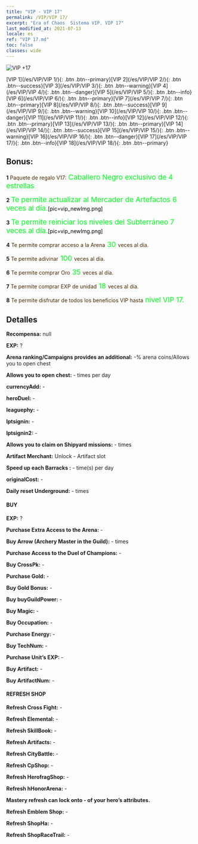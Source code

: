 ```yaml
---
title: "VIP - VIP 17"
permalink: /VIP/VIP 17/
excerpt: "Era of Chaos  Sistema VIP. VIP 17"
last_modified_at: 2021-07-13
locale: es
ref: "VIP 17.md"
toc: false
classes: wide
---
```

 ![VIP +17](/images/x/chatPri_vipLv17.png)

 [VIP 1](/es/VIP/VIP 1/){: .btn .btn--primary}[VIP 2](/es/VIP/VIP 2/){: .btn .btn--success}[VIP 3](/es/VIP/VIP 3/){: .btn .btn--warning}[VIP 4](/es/VIP/VIP 4/){: .btn .btn--danger}[VIP 5](/es/VIP/VIP 5/){: .btn .btn--info}[VIP 6](/es/VIP/VIP 6/){: .btn .btn--primary}[VIP 7](/es/VIP/VIP 7/){: .btn .btn--primary}[VIP 8](/es/VIP/VIP 8/){: .btn .btn--success}[VIP 9](/es/VIP/VIP 9/){: .btn .btn--warning}[VIP 10](/es/VIP/VIP 10/){: .btn .btn--danger}[VIP 11](/es/VIP/VIP 11/){: .btn .btn--info}[VIP 12](/es/VIP/VIP 12/){: .btn .btn--primary}[VIP 13](/es/VIP/VIP 13/){: .btn .btn--primary}[VIP 14](/es/VIP/VIP 14/){: .btn .btn--success}[VIP 15](/es/VIP/VIP 15/){: .btn .btn--warning}[VIP 16](/es/VIP/VIP 16/){: .btn .btn--danger}[VIP 17](/es/VIP/VIP 17/){: .btn .btn--info}[VIP 18](/es/VIP/VIP 18/){: .btn .btn--primary}

## Bonus: 

 **1** <span style="color: black"><span style="color: #462800"> Paquete de regalo V17:</span><span style="color: black"><span style="color: #00FF1E;font-size:19px"> Caballero Negro exclusivo de 4 estrellas</span><span style="color: black">

 **2** <span style="color: black"><span style="color: #00FF1E;font-size:19px"> Te permite actualizar al Mercader de Artefactos 6 veces al día.</span><span style="color: black">[pic=vip_newImg.png]</span><span style="color: black">

 **3** <span style="color: black"><span style="color: #00FF1E;font-size:19px"> Te permite reiniciar los niveles del Subterráneo 7 veces al día.</span><span style="color: black">[pic=vip_newImg.png]</span><span style="color: black">

 **4** <span style="color: black"><span style="color: #462800"> Te permite comprar acceso a la Arena</span><span style="color: black"><span style="color: #00FF1E;font-size:19px"> 30 </span><span style="color: black"><span style="color: #462800">veces al día.</span><span style="color: black">

 **5** <span style="color: black"><span style="color: #462800"> Te permite adivinar</span><span style="color: black"><span style="color: #00FF1E;font-size:19px"> 100 </span><span style="color: black"><span style="color: #462800">veces al día.</span><span style="color: black">

 **6** <span style="color: black"><span style="color: #462800"> Te permite comprar Oro</span><span style="color: black"><span style="color: #00FF1E;font-size:19px"> 35 </span><span style="color: black"><span style="color: #462800">veces al día.</span><span style="color: black">

 **7** <span style="color: black"><span style="color: #462800"> Te permite comprar EXP de unidad</span><span style="color: black"><span style="color: #00FF1E;font-size:19px"> 18 </span><span style="color: black"><span style="color: #462800">veces al día.</span><span style="color: black">

 **8** <span style="color: black"><span style="color: #462800"> Te permite disfrutar de todos los beneficios VIP hasta</span><span style="color: black"><span style="color: #00FF1E;font-size:19px"> nivel VIP 17.</span><span style="color: black"><span style="color: #462800"></span><span style="color: black">

## Detalles

 **Recompensa:** null

 **EXP:** ?

 **Arena ranking/Campaigns provides an additional:** -% arena coins/Allows you to open chest 

 **Allows you to open chest:** - times per day

 **currencyAdd:** - 

 **heroDuel:** - 

 **leaguephy:** - 

 **lptsignin:** - 

 **lptsignin2:** - 

 **Allows you to claim on Shipyard missions:** - times 

 **Artifact Merchant:** Unlock - Artifact slot

 **Speed up each Barracks :** - time(s) per day 

 **originalCost:** - 

 **Daily reset Underground:** - times

#### BUY

 **EXP:** ?

 **Purchase Extra Access to the Arena:** - 

 **Buy Arrow (Archery Master in the Guild):** - times

 **Purchase Access to the Duel of Champions:** - 

 **Buy CrossPk:** - 

 **Purchase Gold:** - 

 **Buy Gold Bonus:** - 

 **Buy buyGuildPower:** - 

 **Buy Magic:** - 

 **Buy Occupation:** - 

 **Purchase Energy:** - 

 **Buy TechNum:** - 

 **Purchase Unit’s EXP:** - 

 **Buy Artifact:** - 

 **Buy ArtifactNum:** - 

#### REFRESH SHOP

 **Refresh Cross Fight:** - 

 **Refresh Elemental:** - 

 **Refresh SkillBook:** - 

 **Refresh Artifacts:** - 

 **Refresh CityBattle:** - 

 **Refresh CpShop:** - 

 **Refresh HerofragShop:** - 

 **Refresh hHonorArena:** - 

 **Mastery refresh can lock onto -  of your hero’s attributes.**

 **Refresh Emblem Shop:** - 

 **Refresh ShopHa:** - 

 **Refresh ShopRaceTrail:** - 

